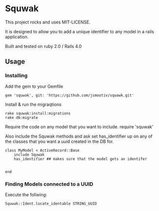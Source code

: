 # Squwak

This project rocks and uses MIT-LICENSE.

It is designed to allow you to add a unique identifier to any model in a rails application. 

Built and tested on ruby 2.0 / Rails 4.0

## Usage

### Installing

Add the gem to your Gemfile

	gem 'squwak', git: 'https://github.com/jsmootiv/squawk.git'


Install & run the migraqtions

	rake squwak:install:migrations
	rake db:migrate


Require the code on any model that you want to include.
	require 'squwak'


Also include the Squwak methods and ask set has_identifier up on any of the classes that you want a uuid created in the DB for.

	class MyModel < ActiveRecord::Base
		include Squwak
		has_identifier ## makes sure that the model gets an identifer


	end


### Finding Models connected to a UUID

Execute the follwing:

	Squwak::Ident.locate_identable STRING_UUID

